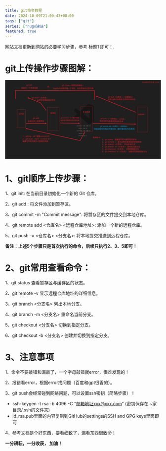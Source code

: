 ```yaml
---
title: git命令教程
date: 2024-10-09T21:00:43+08:00
tags: ["git"]
series: ["hugo建站"]
featured: true
---
```

网站文档更新到网站的必要学习步骤，参考 标题1 即可！.

<!--more-->

#     git上传操作步骤图解：

![git总结](/images/blog/git总结.png)



# 1、git顺序上传步骤：

1、git init: 在当前目录初始化一个新的 Git 仓库。

2、git add <file>: 将文件添加到暂存区。

3、git commit -m "Commit message": 将暂存区的文件提交到本地仓库。

4、git remote add <仓库名> <远程仓库地址>: 添加一个新的远程仓库。

5、git push -u <仓库名> <分支名>: 将本地提交推送到远程仓库。

**备注：上述5个步骤只是首次执行的命令，后续只执行2、3、5即可！**



# 2、git常用查看命令：

1、git status     查看暂存区与缓存区的状态。

2、git remote -v   显示远程仓库地址的详细信息。

3、git branch <分支名>     列出本地分支。

4、git branch -m <分支名>     重命名当前分支。

5、git checkout <分支名>     切换到指定分支。

6、git checkout -b <分支名>     创建并切换到指定分支。



# 3、注意事项

1、命令不要敲错和漏敲了，一个字母敲错就error，很难发现的！

2、报错看error，根据error找问题（百度和gpt很香的）。

3、git push会经常碰到网络问题，可以设置ssh密钥（简略步骤）！

-    ssh-keygen -t rsa -b 4096 -C "邮箱地址xxx@xxx.com"  (密钥保存在 ~家目录/.ssh的文件夹)
-    id_rsa.pub里面的内容复制到GitHub的settings的SSH and GPG keys里面即可

4、参考文档是个好东西，要看细致了，漏看东西很致命！



**一分耕耘，一分收获，       加油！**     



​																																
